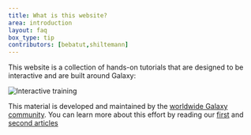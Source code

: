 ```yaml
---
title: What is this website?
area: introduction
layout: faq
box_type: tip
contributors: [bebatut,shiltemann]
---
```


<!-- GTN:IGNORE:004 -->

This website is a collection of hands-on tutorials that are designed to be interactive and are built around Galaxy:

![Interactive training]({{site.baseurl}}/shared/images/interactive_training.png "The hands-on nature of our training material. It can be used with two web browser windows open side-by-side, one pointed at the current tutorial and the other at a Galaxy instance")

This material is developed and maintained by the [worldwide Galaxy community](https://galaxyproject.org/). You can learn more about this effort by reading our [first](https://doi.org/10.1016/j.cels.2018.05.012) and [second articles](https://doi.org/10.1371/journal.pcbi.1010752)

